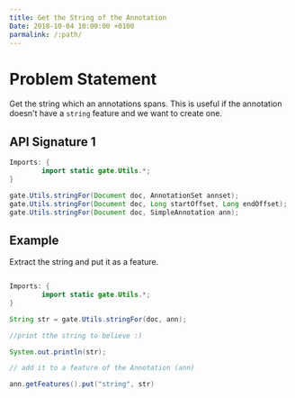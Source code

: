 ```yaml
---
title: Get the String of the Annotation
Date: 2018-10-04 10:00:00 +0100
parmalink: /:path/
---
```



# Problem Statement
Get the string which an annotations spans. This is useful if the annotation doesn't have a `string` feature and we want to create one.


## API Signature 1
```java
Imports: {
        import static gate.Utils.*;
}

gate.Utils.stringFor(Document doc, AnnotationSet annset);
gate.Utils.stringFor(Document doc, Long startOffset, Long endOffset);
gate.Utils.stringFor(Document doc, SimpleAnnotation ann);
```

## Example
Extract the string and put it as a feature.

```java

Imports: {
        import static gate.Utils.*;
}

String str = gate.Utils.stringFor(doc, ann);

//print tthe string to believe :)

System.out.println(str);

// add it to a feature of the Annotation (ann)

ann.getFeatures().put("string", str)

```
